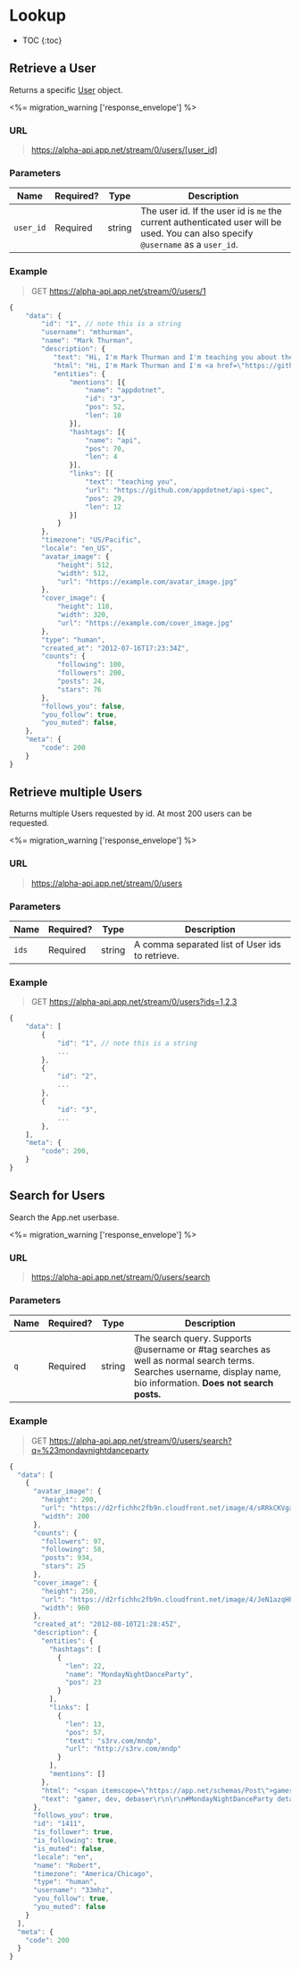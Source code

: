 # Lookup

* TOC
{:toc}

## Retrieve a User

Returns a specific <a href="/docs/resources/user/">User</a> object.

<%= migration_warning ['response_envelope'] %>

### URL
> https://alpha-api.app.net/stream/0/users/[user_id]

### Parameters

<table>
    <thead>
        <tr>
            <th>Name</th>
            <th>Required?</th>
            <th>Type</th>
            <th>Description</th>
        </tr>
    </thead>
    <tbody>
        <tr>
            <td><code>user_id</code></td>
            <td>Required</td>
            <td>string</td>
            <td>The user id. If the user id is <code>me</code> the current authenticated user will be used. You can also specify <code>@username</code> as a <code>user_id</code>.</td>
        </tr>
    </tbody>
</table>

### Example

> GET https://alpha-api.app.net/stream/0/users/1

~~~ js
{
    "data": {
        "id": "1", // note this is a string
        "username": "mthurman",
        "name": "Mark Thurman",
        "description": {
           "text": "Hi, I'm Mark Thurman and I'm teaching you about the @appdotnet Stream #API.",
           "html": "Hi, I'm Mark Thurman and I'm <a href=\"https://github.com/appdotnet/api_spec\" rel=\"nofollow\">teaching you</a> about the <span itemprop=\"mention\" data-mention-name=\"appdotnet\" data-mention-id=\"3\">@appdotnet</span> Stream #<span itemprop=\"hashtag\" data-hashtag-name=\"api\">API</span>.",
           "entities": {
               "mentions": [{
                   "name": "appdotnet",
                   "id": "3",
                   "pos": 52,
                   "len": 10
               }],
               "hashtags": [{
                   "name": "api",
                   "pos": 70,
                   "len": 4
               }],
               "links": [{
                   "text": "teaching you",
                   "url": "https://github.com/appdotnet/api-spec",
                   "pos": 29,
                   "len": 12
               }]
            }
        },
        "timezone": "US/Pacific",
        "locale": "en_US",
        "avatar_image": {
            "height": 512,
            "width": 512,
            "url": "https://example.com/avatar_image.jpg"
        },
        "cover_image": {
            "height": 118,
            "width": 320,
            "url": "https://example.com/cover_image.jpg"
        },
        "type": "human",
        "created_at": "2012-07-16T17:23:34Z",
        "counts": {
            "following": 100,
            "followers": 200,
            "posts": 24,
            "stars": 76
        },
        "follows_you": false,
        "you_follow": true,
        "you_muted": false,
    },
    "meta": {
        "code": 200
    }
}
~~~

## Retrieve multiple Users
Returns multiple Users requested by id. At most 200 users can be requested.

<%= migration_warning ['response_envelope'] %>

### URL
> https://alpha-api.app.net/stream/0/users

### Parameters

<table>
    <thead>
        <tr>
            <th>Name</th>
            <th>Required?</th>
            <th>Type</th>
            <th>Description</th>
        </tr>
    </thead>
    <tbody>
        <tr>
            <td><code>ids</code></td>
            <td>Required</td>
            <td>string</td>
            <td>A comma separated list of User ids to retrieve.</td>
        </tr>
    </tbody>
</table>

### Example

> GET https://alpha-api.app.net/stream/0/users?ids=1,2,3

~~~ js
{
    "data": [
        {
            "id": "1", // note this is a string
            ...
        },
        {
            "id": "2",
            ...
        },
        {
            "id": "3",
            ...
        },
    ],
    "meta": {
        "code": 200,
    }
}
~~~

## Search for Users

Search the App.net userbase.

<%= migration_warning ['response_envelope'] %>

### URL

> https://alpha-api.app.net/stream/0/users/search

### Parameters

<table>
    <thead>
        <tr>
            <th>Name</th>
            <th>Required?</th>
            <th>Type</th>
            <th>Description</th>
        </tr>
    </thead>
    <tbody>
        <tr>
            <td><code>q</code></td>
            <td>Required</td>
            <td>string</td>
            <td>The search query. Supports @username or #tag searches as well as normal search terms. Searches username, display name, bio information. <b>Does not search posts.</b></td>
        </tr>
    </tbody>
</table>

### Example

> GET https://alpha-api.app.net/stream/0/users/search?q=%23mondaynightdanceparty

~~~ js
{
  "data": [
    {
      "avatar_image": {
        "height": 200,
        "url": "https://d2rfichhc2fb9n.cloudfront.net/image/4/sRRkCKVga-subI-q0oTsiuUAoo6ZP-f4g0xneKB89OxKGrmNizM78Qv0p-FKRFekdLWy58o7cl21DQILfGJjQz-GKlisIUWI3ENw4YISVZnDKJM7f359Fuqq3ckhBmWO5xVBWrlIOi3odNtOjPeJdwv70B0",
        "width": 200
      },
      "counts": {
        "followers": 97,
        "following": 58,
        "posts": 934,
        "stars": 25
      },
      "cover_image": {
        "height": 250,
        "url": "https://d2rfichhc2fb9n.cloudfront.net/image/4/JeN1azqHPSPuzGtfk07SU7S7Hp4WNYIfiO_CiNxJ_gt9dnx4-ltGJZInJi7-ipXzrokyK7jUtQl8p6g2L6FOIIha9IU_Fm74AIDhftD6XvbGDPUS3s3pKSWGeyDkS28zL-RjyrfQHNpVLsJhgE0L6UuVfao",
        "width": 960
      },
      "created_at": "2012-08-10T21:28:45Z",
      "description": {
        "entities": {
          "hashtags": [
            {
              "len": 22,
              "name": "MondayNightDanceParty",
              "pos": 23
            }
          ],
          "links": [
            {
              "len": 13,
              "pos": 57,
              "text": "s3rv.com/mndp",
              "url": "http://s3rv.com/mndp"
            }
          ],
          "mentions": []
        },
        "html": "<span itemscope=\"https://app.net/schemas/Post\">gamer, dev, debaser\r\n\r\n<span itemprop=\"hashtag\" data-hashtag-name=\"MondayNightDanceParty\">#MondayNightDanceParty</span> details at <a href=\"http://s3rv.com/mndp\">s3rv.com/mndp</a>.</span>",
        "text": "gamer, dev, debaser\r\n\r\n#MondayNightDanceParty details at s3rv.com/mndp."
      },
      "follows_you": true,
      "id": "1411",
      "is_follower": true,
      "is_following": true,
      "is_muted": false,
      "locale": "en",
      "name": "Robert",
      "timezone": "America/Chicago",
      "type": "human",
      "username": "33mhz",
      "you_follow": true,
      "you_muted": false
    }
  ],
  "meta": {
    "code": 200
  }
}
~~~
